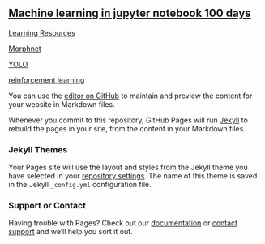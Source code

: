 ## [Machine learning in jupyter notebook 100 days](https://epadam.github.io/machine-learning-with-jupyter-notebook-100-days/)

[Learning Resources](learning_resources.md)


[Morphnet](Morphnet.ipynb)


[YOLO](YOLO.ipynb)


[reinforcement learning](reinforcement_learning.ipynb)

You can use the [editor on GitHub](https://github.com/epadam/machine-learning-with-jupyter-notebook-100-days/edit/master/README.md) to maintain and preview the content for your website in Markdown files.

Whenever you commit to this repository, GitHub Pages will run [Jekyll](https://jekyllrb.com/) to rebuild the pages in your site, from the content in your Markdown files.



### Jekyll Themes

Your Pages site will use the layout and styles from the Jekyll theme you have selected in your [repository settings](https://github.com/epadam/machine-learning-with-jupyter-notebook-100-days/settings). The name of this theme is saved in the Jekyll `_config.yml` configuration file.

### Support or Contact

Having trouble with Pages? Check out our [documentation](https://help.github.com/categories/github-pages-basics/) or [contact support](https://github.com/contact) and we’ll help you sort it out.
